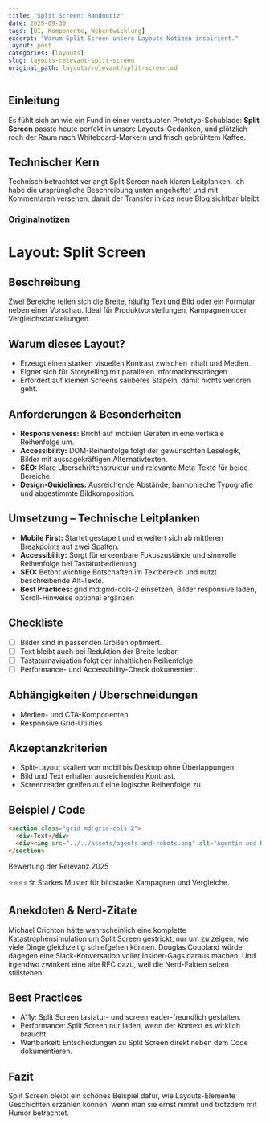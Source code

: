 ```yaml
---
title: "Split Screen: Randnotiz"
date: 2025-09-30
tags: [UI, Komponente, Webentwicklung]
excerpt: "Warum Split Screen unsere Layouts-Notizen inspiriert."
layout: post
categories: [layouts]
slug: layouts-relevant-split-screen
original_path: layouts/relevant/split-screen.md
---
```


## Einleitung
Es fühlt sich an wie ein Fund in einer verstaubten Prototyp-Schublade: **Split Screen** passte heute perfekt in unsere Layouts-Gedanken, und plötzlich roch der Raum nach Whiteboard-Markern und frisch gebrühtem Kaffee.

## Technischer Kern
Technisch betrachtet verlangt Split Screen nach klaren Leitplanken. Ich habe die ursprüngliche Beschreibung unten angeheftet und mit Kommentaren versehen, damit der Transfer in das neue Blog sichtbar bleibt.

### Originalnotizen
# Layout: Split Screen

## Beschreibung
Zwei Bereiche teilen sich die Breite, häufig Text und Bild oder ein Formular neben einer Vorschau. Ideal für Produktvorstellungen, Kampagnen oder Vergleichsdarstellungen.

## Warum dieses Layout?
- Erzeugt einen starken visuellen Kontrast zwischen Inhalt und Medien.
- Eignet sich für Storytelling mit parallelen Informationssträngen.
- Erfordert auf kleinen Screens sauberes Stapeln, damit nichts verloren geht.

## Anforderungen & Besonderheiten
- **Responsiveness:** Bricht auf mobilen Geräten in eine vertikale Reihenfolge um.
- **Accessibility:** DOM-Reihenfolge folgt der gewünschten Leselogik, Bilder mit aussagekräftigen Alternativtexten.
- **SEO:** Klare Überschriftenstruktur und relevante Meta-Texte für beide Bereiche.
- **Design-Guidelines:** Ausreichende Abstände, harmonische Typografie und abgestimmte Bildkomposition.

## Umsetzung – Technische Leitplanken
- **Mobile First:** Startet gestapelt und erweitert sich ab mittleren Breakpoints auf zwei Spalten.
- **Accessibility:** Sorgt für erkennbare Fokuszustände und sinnvolle Reihenfolge bei Tastaturbedienung.
- **SEO:** Betont wichtige Botschaften im Textbereich und nutzt beschreibende Alt-Texte.
- **Best Practices:** grid md:grid-cols-2 einsetzen, Bilder responsive laden, Scroll-Hinweise optional ergänzen

## Checkliste
- [ ] Bilder sind in passenden Größen optimiert.
- [ ] Text bleibt auch bei Reduktion der Breite lesbar.
- [ ] Tastaturnavigation folgt der inhaltlichen Reihenfolge.
- [ ] Performance- und Accessibility-Check dokumentiert.

## Abhängigkeiten / Überschneidungen
- Medien- und CTA-Komponenten
- Responsive Grid-Utilities

## Akzeptanzkriterien
- Split-Layout skaliert von mobil bis Desktop ohne Überlappungen.
- Bild und Text erhalten ausreichenden Kontrast.
- Screenreader greifen auf eine logische Reihenfolge zu.

## Beispiel / Code
```html
<section class="grid md:grid-cols-2">
  <div>Text</div>
  <div><img src="../../assets/agents-and-robots.png" alt="Agentin und Roboter in einer futuristischen Stadt bei Nacht" /></div>
</section>
```

Bewertung der Relevanz 2025

⭐⭐⭐⭐☆ Starkes Muster für bildstarke Kampagnen und Vergleiche.

## Anekdoten & Nerd-Zitate
Michael Crichton hätte wahrscheinlich eine komplette Katastrophensimulation um Split Screen gestrickt, nur um zu zeigen, wie viele Dinge gleichzeitig schiefgehen können. Douglas Coupland würde dagegen eine Slack-Konversation voller Insider-Gags daraus machen. Und irgendwo zwinkert eine alte RFC dazu, weil die Nerd-Fakten selten stillstehen.

## Best Practices
- A11y: Split Screen tastatur- und screenreader-freundlich gestalten.
- Performance: Split Screen nur laden, wenn der Kontext es wirklich braucht.
- Wartbarkeit: Entscheidungen zu Split Screen direkt neben dem Code dokumentieren.

## Fazit
Split Screen bleibt ein schönes Beispiel dafür, wie Layouts-Elemente Geschichten erzählen können, wenn man sie ernst nimmt und trotzdem mit Humor betrachtet.
